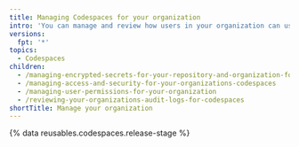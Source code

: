 ```yaml
---
title: Managing Codespaces for your organization
intro: 'You can manage and review how users in your organization can use  {% data variables.product.prodname_github_codespaces %}.'
versions:
  fpt: '*'
topics:
  - Codespaces
children:
  - /managing-encrypted-secrets-for-your-repository-and-organization-for-codespaces
  - /managing-access-and-security-for-your-organizations-codespaces
  - /managing-user-permissions-for-your-organization
  - /reviewing-your-organizations-audit-logs-for-codespaces
shortTitle: Manage your organization
---
```

{% data reusables.codespaces.release-stage %}
